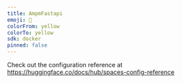 ```yaml
---
title: AmpmFastapi
emoji: 🏢
colorFrom: yellow
colorTo: yellow
sdk: docker
pinned: false
---
```


Check out the configuration reference at https://huggingface.co/docs/hub/spaces-config-reference
